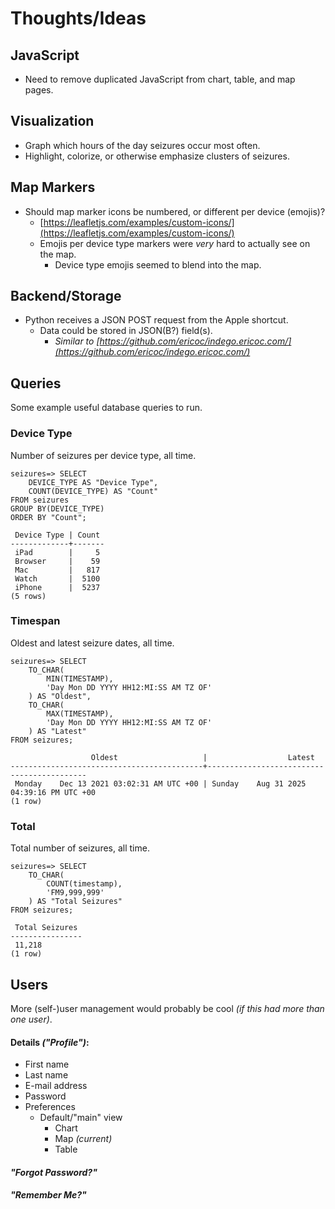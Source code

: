 # Thoughts/Ideas

## JavaScript
- Need to remove duplicated JavaScript from chart, table, and map pages.

## Visualization
- Graph which hours of the day seizures occur most often.
- Highlight, colorize, or otherwise emphasize clusters of seizures.

## Map Markers
- Should map marker icons be numbered, or different per device (emojis)?
  - [https://leafletjs.com/examples/custom-icons/](https://leafletjs.com/examples/custom-icons/) 
  - Emojis per device type markers were _very_ hard to actually see on the map.
    - Device type emojis seemed to blend into the map.

## Backend/Storage
- Python receives a JSON POST request from the Apple shortcut.
  - Data could be stored in JSON(B?) field(s).
    - _Similar to
      [https://github.com/ericoc/indego.ericoc.com/](https://github.com/ericoc/indego.ericoc.com/)_

## Queries

Some example useful database queries to run.

### Device Type

Number of seizures per device type, all time.

```postgresql
seizures=> SELECT
    DEVICE_TYPE AS "Device Type",
    COUNT(DEVICE_TYPE) AS "Count"
FROM seizures
GROUP BY(DEVICE_TYPE)
ORDER BY "Count";

 Device Type | Count
-------------+-------
 iPad        |     5
 Browser     |    59
 Mac         |   817
 Watch       |  5100
 iPhone      |  5237
(5 rows)
```

### Timespan

Oldest and latest seizure dates, all time.

```postgresql
seizures=> SELECT
    TO_CHAR(
        MIN(TIMESTAMP),
        'Day Mon DD YYYY HH12:MI:SS AM TZ OF'
    ) AS "Oldest",
    TO_CHAR(
        MAX(TIMESTAMP),
        'Day Mon DD YYYY HH12:MI:SS AM TZ OF'
    ) AS "Latest"
FROM seizures;

                  Oldest                   |                  Latest
-------------------------------------------+-------------------------------------------
 Monday    Dec 13 2021 03:02:31 AM UTC +00 | Sunday    Aug 31 2025 04:39:16 PM UTC +00
(1 row)
```

### Total

Total number of seizures, all time.

```postgresql
seizures=> SELECT
    TO_CHAR(
        COUNT(timestamp),
        'FM9,999,999'
    ) AS "Total Seizures"
FROM seizures;

 Total Seizures
----------------
 11,218
(1 row)
```

## Users

More (self-)user management would probably be cool
_(if this had more than one user)_.

#### Details _("Profile")_:
  - First name
  - Last name
  - E-mail address
  - Password
  - Preferences
    - Default/"main" view
      - Chart
      - Map _(current)_
      - Table

#### _"Forgot Password?"_
#### _"Remember Me?"_
